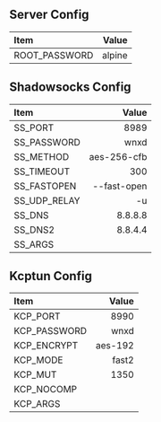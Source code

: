 ## Server Config
| Item          |       Value |
| :------------ | ----------: |
| ROOT_PASSWORD |      alpine |

## Shadowsocks Config

| Item          |       Value |
| :------------ | ----------: |
| SS_PORT       |        8989 |
| SS_PASSWORD   |        wnxd |
| SS_METHOD     | aes-256-cfb |
| SS_TIMEOUT    |         300 |
| SS_FASTOPEN   | --fast-open |
| SS_UDP_RELAY     |          -u |
| SS_DNS        |     8.8.8.8 |
| SS_DNS2       |     8.8.4.4 |
| SS_ARGS       |             |

## Kcptun Config

| Item          |       Value |
| :------------ | ----------: |
| KCP_PORT      |        8990 |
| KCP_PASSWORD  |        wnxd |
| KCP_ENCRYPT   |     aes-192 |
| KCP_MODE      |       fast2 |
| KCP_MUT       |        1350 |
| KCP_NOCOMP    |             |
| KCP_ARGS      |             |
